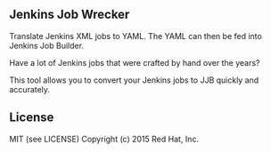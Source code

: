 Jenkins Job Wrecker
-------------------

Translate Jenkins XML jobs to YAML. The YAML can then be fed into Jenkins Job
Builder.

Have a lot of Jenkins jobs that were crafted by hand over the years?

This tool allows you to convert your Jenkins jobs to JJB quickly and
accurately.


License
-------
MIT (see LICENSE)
Copyright (c) 2015 Red Hat, Inc.
